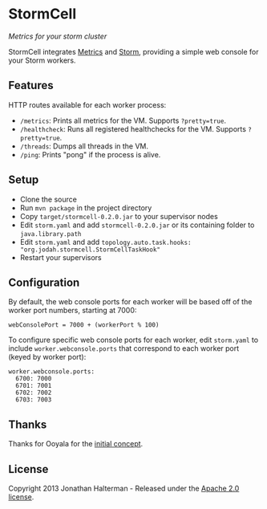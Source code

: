 # StormCell

*Metrics for your storm cluster*

StormCell integrates [Metrics](http://metrics.codahale.com/) and [Storm](http://storm-project.net/), providing a simple web console for your Storm workers.

## Features

HTTP routes available for each worker process:

* `/metrics`: Prints all metrics for the VM. Supports `?pretty=true`.
* `/healthcheck`: Runs all registered healthchecks for the VM. Supports `?pretty=true`.
* `/threads`: Dumps all threads in the VM.
* `/ping`: Prints "pong" if the process is alive.

## Setup

* Clone the source
* Run `mvn package` in the project directory
* Copy `target/stormcell-0.2.0.jar` to your supervisor nodes
* Edit `storm.yaml` and add `stormcell-0.2.0.jar` or its containing folder to `java.library.path`
* Edit `storm.yaml` and add `topology.auto.task.hooks: "org.jodah.stormcell.StormCellTaskHook"`
* Restart your supervisors

## Configuration

By default, the web console ports for each worker will be based off of the worker port numbers, starting at 7000:

```
webConsolePort = 7000 + (workerPort % 100)
```

To configure specific web console ports for each worker, edit `storm.yaml` to include `worker.webconsole.ports` that correspond to each worker port (keyed by worker port):

```
worker.webconsole.ports:
  6700: 7000
  6701: 7001
  6702: 7002
  6703: 7003
```

## Thanks

Thanks for Ooyala for the [initial concept](https://github.com/ooyala/metrics_storm).

## License

Copyright 2013 Jonathan Halterman - Released under the [Apache 2.0 license](http://www.apache.org/licenses/LICENSE-2.0.html).